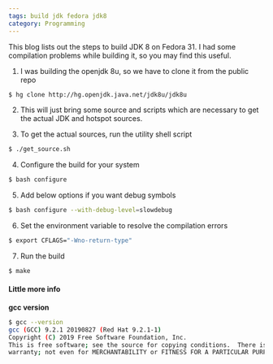```yaml
---
tags: build jdk fedora jdk8
category: Programming
---
```


This blog lists out the steps to build JDK 8 on Fedora 31. I had some compilation problems while building it, so you may find this useful.


1. I was building the openjdk 8u, so we have to clone it from the public repo
```bash
$ hg clone http://hg.openjdk.java.net/jdk8u/jdk8u
```

2. This will just bring some source and scripts which are necessary to get the actual JDK and hotspot sources.

3. To get the actual sources, run the utility shell script
```bash
$ ./get_source.sh
```

4. Configure the build for your system
```bash
$ bash configure
```

5. Add below options if you want debug symbols
```bash
$ bash configure --with-debug-level=slowdebug
```

6. Set the environment variable to resolve the compilation errors
```bash
$ export CFLAGS="-Wno-return-type"
```

7. Run the build
```bash
$ make
```

#### Little more info

**gcc version**
```bash
$ gcc --version  
gcc (GCC) 9.2.1 20190827 (Red Hat 9.2.1-1)  
Copyright (C) 2019 Free Software Foundation, Inc.  
This is free software; see the source for copying conditions.  There is NO  
warranty; not even for MERCHANTABILITY or FITNESS FOR A PARTICULAR PURPOSE.
```
